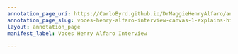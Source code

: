 ```yaml
---
annotation_page_uri: https://CarloByrd.github.io/DrMaggieHenryAlfaro/annotations/voces-henry-alfaro-interview-canvas-1-explains-his-method-for-getting-people-to-explain-topic-at-hand-for-him-to-properly-write-about-it--.json
annotation_page_slug: voces-henry-alfaro-interview-canvas-1-explains-his-method-for-getting-people-to-explain-topic-at-hand-for-him-to-properly-write-about-it--
layout: annotation_page
manifest_label: Voces Henry Alfaro Interview

---
```

